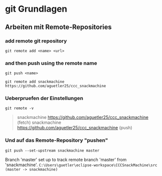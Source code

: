 # git Grundlagen

## Arbeiten mit Remote-Repositories

### add remote git repository
```git remote add <name> <url>```

### and then push using the remote name
```git push <name>```

```git remote add snackmachine https://github.com/aguetler25/ccc_snackmachine```

### Ueberpruefen der Einstellungen
```git remote -v```

> snackmachine    https://github.com/aguetler25/ccc_snackmachine (fetch)
> snackmachine    https://github.com/aguetler25/ccc_snackmachine (push)

### Und auf das Remote-Repository "pushen"
```git push --set-upstream snackmachine master```

Branch 'master' set up to track remote branch 'master' from 'snackmachine'.
```C:\Users\guetler\eclipse-workspace\CCCSnackMachine\src (master -> snackmachine)```
